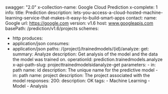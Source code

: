 swagger: "2.0"
x-collection-name: Google Cloud Prediction
x-complete: 1
info:
  title: Prediction
  description: lets-you-access-a-cloud-hosted-machine-learning-service-that-makes-it-easy-to-build-smart-apps
  contact:
    name: Google
    url: https://google.com
  version: v1.6
host: www.googleapis.com
basePath: /prediction/v1.6/projects
schemes:
- http
produces:
- application/json
consumes:
- application/json
paths:
  /{project}/trainedmodels/{id}/analyze:
    get:
      summary: Analyze
      description: Get analysis of the model and the data the model was trained on.
      operationId: prediction.trainedmodels.analyze
      x-api-path-slug: projecttrainedmodelsidanalyze-get
      parameters:
      - in: path
        name: id
        description: The unique name for the predictive model
      - in: path
        name: project
        description: The project associated with the model
      responses:
        200:
          description: OK
      tags:
      - Machine Learning
      - Model
      - Analysis